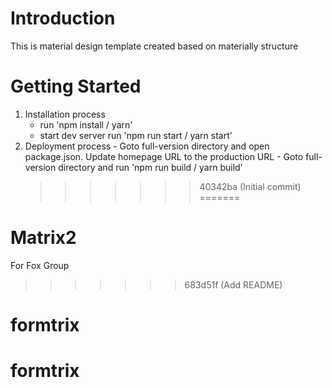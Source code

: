 

# Introduction

This is material design template created based on materially structure

# Getting Started

1. Installation process
    - run 'npm install / yarn'
    - start dev server run 'npm run start / yarn start'
2. Deployment process - Goto full-version directory and open package.json. Update homepage URL to the production URL - Goto full-version directory and run 'npm run build / yarn build'
    > > > > > > > 40342ba (Initial commit)
=======
# Matrix2
For Fox Group
>>>>>>> 683d51f (Add README)
# formtrix
# formtrix
